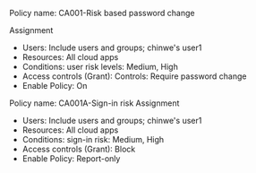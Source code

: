 Policy name: CA001-Risk based password change

Assignment
- Users: Include users and groups; chinwe's user1
- Resources: All cloud apps
- Conditions: user risk levels: Medium, High
- Access controls (Grant): Controls: Require password change
- Enable Policy: On 

Policy name: CA001A-Sign-in risk
Assignment
- Users: Include users and groups; chinwe's user1
- Resources: All cloud apps
- Conditions: sign-in risk: Medium, High
- Access controls (Grant): Block
- Enable Policy: Report-only
